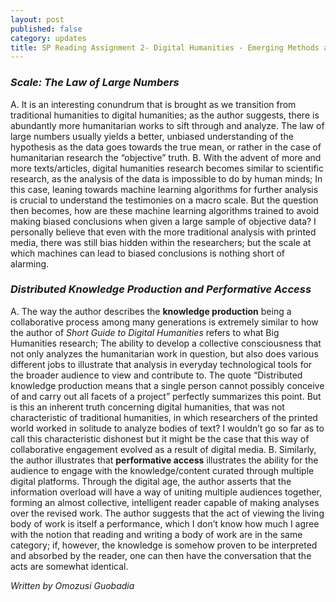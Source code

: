 ```yaml
---
layout: post
published: false
category: updates
title: SP Reading Assignment 2- Digital Humanities - Emerging Methods and Genres
---
```

### _Scale: The Law of Large Numbers_
A. It is an interesting conundrum that is brought as we transition from traditional humanities to digital humanities; as the author suggests, there is abundantly more humanitarian works to sift through and analyze. The law of large numbers usually yields a better, unbiased understanding of the hypothesis as the data goes towards the true mean, or rather in the case of humanitarian research the “objective” truth.
B. With the advent of more and more texts/articles, digital humanities research becomes similar to scientific research, as the analysis of the data is impossible to do by human minds; In this case, leaning towards machine learning algorithms for further analysis is crucial to understand the testimonies on a macro scale. But the question then becomes, how are these machine learning algorithms trained to avoid making biased conclusions when given a large sample of objective data? I personally believe that even with the more traditional analysis with printed media, there was still bias hidden within the researchers; but the scale at which machines can lead to biased conclusions is nothing short of alarming. 

### _Distributed Knowledge Production and Performative Access_
A. The way the author describes the **knowledge production** being a collaborative process among many generations is extremely similar to how the author of _Short Guide to Digital Humanities_ refers to what Big Humanities research; The ability to develop a collective consciousness that not only analyzes the humanitarian work in question, but also does various different jobs to illustrate that analysis in everyday technological tools for the broader audience to view and contribute to. The quote “Distributed knowledge production means that a single person cannot possibly conceive of and carry out all facets of a project” perfectly summarizes this point. But is this an inherent truth concerning digital humanities, that was not characteristic of traditional humanities, in which researchers of the printed world worked in solitude to analyze bodies of text? I wouldn’t go so far as to call this characteristic dishonest but it might be the case that this way of collaborative engagement evolved as a result of digital media.
B. Similarly, the author illustrates that **performative access** illustrates the ability for the audience to engage with the knowledge/content curated through multiple digital platforms. Through the digital age, the author asserts that the information overload will have a way of uniting multiple audiences together, forming an almost collective, intelligent reader capable of making analyses over the revised work. The author suggests that the act of viewing the living body of work is itself a performance, which I don’t know how much I agree with the notion that reading and writing a body of work are in the same category; if, however, the knowledge is somehow proven to be interpreted and absorbed by the reader, one can then have the conversation that the acts are somewhat identical.  

_Written by Omozusi Guobadia_

